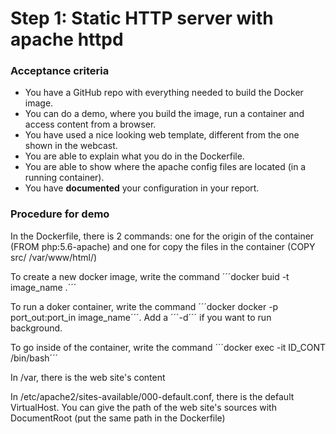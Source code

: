 # Step 1: Static HTTP server with apache httpd

### Acceptance criteria

* You have a GitHub repo with everything needed to build the Docker image.
* You can do a demo, where you build the image, run a container and access content from a browser.
* You have used a nice looking web template, different from the one shown in the webcast.
* You are able to explain what you do in the Dockerfile.
* You are able to show where the apache config files are located (in a running container).
* You have **documented** your configuration in your report.

### Procedure for demo

In the Dockerfile, there is 2 commands: one for the origin of the container (FROM php:5.6-apache) and one for copy the files in the container (COPY src/ /var/www/html/)

To create a new docker image, write the command ´´´docker buid -t image_name .´´´

To run a doker container, write the command ´´´docker docker -p port_out:port_in image_name´´´. Add a ´´´-d´´´ if you want to run background.

To go inside of the container, write the command ´´´docker exec -it ID_CONT /bin/bash´´´

In /var, there is the web site's content

In /etc/apache2/sites-available/000-default.conf, there is the default VirtualHost. You can give the path of the web site's sources with DocumentRoot (put the same path in the Dockerfile)